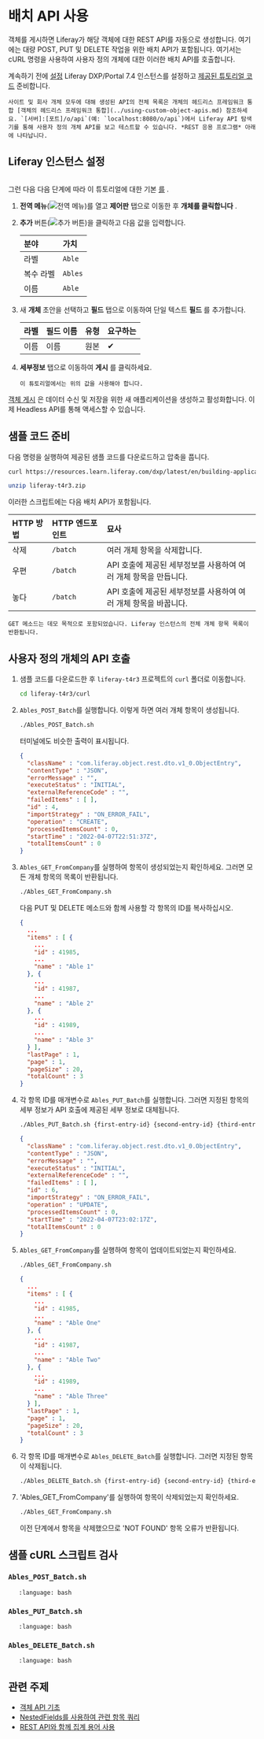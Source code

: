 # 배치 API 사용

객체를 게시하면 Liferay가 해당 객체에 대한 REST API를 자동으로 생성합니다. 여기에는 대량 POST, PUT 및 DELETE 작업을 위한 배치 API가 포함됩니다. 여기서는 cURL 명령을 사용하여 사용자 정의 개체에 대한 이러한 배치 API를 호출합니다.

계속하기 전에 [설정](#setting-up-a-liferay-instance) Liferay DXP/Portal 7.4 인스턴스를 설정하고 [제공된 튜토리얼 코드](#preparing-the-sample-code) 준비합니다.

```{tip}
사이트 및 회사 개체 모두에 대해 생성된 API의 전체 목록은 개체의 헤드리스 프레임워크 통합 [객체의 헤드리스 프레임워크 통합](../using-custom-object-apis.md) 참조하세요. `[서버]:[포트]/o/api`(예: `localhost:8080/o/api`)에서 Liferay API 탐색기를 통해 사용자 정의 개체 API를 보고 테스트할 수 있습니다. *REST 응용 프로그램* 아래에 나타납니다.
```

## Liferay 인스턴스 설정

```{include} /_snippets/run-liferay-portal.md
```

그런 다음 다음 단계에 따라 이 튜토리얼에 대한 기본 [를](../../creating-and-managing-objects/creating-objects.md) .

1. **전역 메뉴**(![전역 메뉴](../../../../images/icon-applications-menu.png))를 열고 **제어판** 탭으로 이동한 후 **개체를 클릭합니다** .

1. **추가** 버튼(![추가 버튼](../../../../images/icon-add.png))을 클릭하고 다음 값을 입력합니다.

   | 분야    | 가치      |
   | :---- | :------ |
   | 라벨    | `Able`  |
   | 복수 라벨 | `Ables` |
   | 이름    | `Able`  |

1. 새 **개체** 초안을 선택하고 **필드** 탭으로 이동하여 단일 텍스트 **필드** 를 추가합니다.

   | 라벨 | 필드 이름 | 유형 | 요구하는 |
   | :- | :---- | :- | :--- |
   | 이름 | 이름    | 원본 | ✔    |

1. **세부정보** 탭으로 이동하여 **게시** 를 클릭하세요.

   ```{important}
   이 튜토리얼에서는 위의 값을 사용해야 합니다.
   ```

[객체 게시](../../creating-and-managing-objects/creating-objects.md#publishing-object-drafts) 은 데이터 수신 및 저장을 위한 새 애플리케이션을 생성하고 활성화합니다. 이제 Headless API를 통해 액세스할 수 있습니다.

## 샘플 코드 준비

다음 명령을 실행하여 제공된 샘플 코드를 다운로드하고 압축을 풉니다.

```bash
curl https://resources.learn.liferay.com/dxp/latest/en/building-applications/objects/understanding-object-integrations/using-custom-object-apis/liferay-t4r3.zip -O
```

```bash
unzip liferay-t4r3.zip
```

이러한 스크립트에는 다음 배치 API가 포함됩니다.

| HTTP 방법 | HTTP 엔드포인트 | 묘사                                     |
| :------ | :--------- | :------------------------------------- |
| 삭제      | `/batch`   | 여러 개체 항목을 삭제합니다.                       |
| 우편      | `/batch`   | API 호출에 제공된 세부정보를 사용하여 여러 개체 항목을 만듭니다. |
| 놓다      | `/batch`   | API 호출에 제공된 세부정보를 사용하여 여러 개체 항목을 바꿉니다. |

```{note}
GET 메소드는 데모 목적으로 포함되었습니다. Liferay 인스턴스의 전체 개체 항목 목록이 반환됩니다.
```

## 사용자 정의 개체의 API 호출

1. 샘플 코드를 다운로드한 후 `liferay-t4r3` 프로젝트의 `curl` 폴더로 이동합니다.

   ```bash
   cd liferay-t4r3/curl
   ```

1. `Ables_POST_Batch`를 실행합니다. 이렇게 하면 여러 개체 항목이 생성됩니다.

   ```bash
   ./Ables_POST_Batch.sh
   ```

   터미널에도 비슷한 출력이 표시됩니다.

   ```json
   {
     "className" : "com.liferay.object.rest.dto.v1_0.ObjectEntry",
     "contentType" : "JSON",
     "errorMessage" : "",
     "executeStatus" : "INITIAL",
     "externalReferenceCode" : "",
     "failedItems" : [ ],
     "id" : 4,
     "importStrategy" : "ON_ERROR_FAIL",
     "operation" : "CREATE",
     "processedItemsCount" : 0,
     "startTime" : "2022-04-07T22:51:37Z",
     "totalItemsCount" : 0
   }
   ```

1. `Ables_GET_FromCompany`를 실행하여 항목이 생성되었는지 확인하세요. 그러면 모든 개체 항목의 목록이 반환됩니다.

   ```bash
   ./Ables_GET_FromCompany.sh
   ```

   다음 PUT 및 DELETE 메소드와 함께 사용할 각 항목의 ID를 복사하십시오.

   ```json
   {
     ...
     "items" : [ {
       ...
       "id" : 41985,
       ...
       "name" : "Able 1"
     }, {
       ...
       "id" : 41987,
       ...
       "name" : "Able 2"
     }, {
       ...
       "id" : 41989,
       ...
       "name" : "Able 3"
     } ],
     "lastPage" : 1,
     "page" : 1,
     "pageSize" : 20,
     "totalCount" : 3
   }
   ```

1. 각 항목 ID를 매개변수로 `Ables_PUT_Batch`를 실행합니다. 그러면 지정된 항목의 세부 정보가 API 호출에 제공된 세부 정보로 대체됩니다.

   ```bash
   ./Ables_PUT_Batch.sh {first-entry-id} {second-entry-id} {third-entry-id}
   ```

   ```json
   {
     "className" : "com.liferay.object.rest.dto.v1_0.ObjectEntry",
     "contentType" : "JSON",
     "errorMessage" : "",
     "executeStatus" : "INITIAL",
     "externalReferenceCode" : "",
     "failedItems" : [ ],
     "id" : 6,
     "importStrategy" : "ON_ERROR_FAIL",
     "operation" : "UPDATE",
     "processedItemsCount" : 0,
     "startTime" : "2022-04-07T23:02:17Z",
     "totalItemsCount" : 0
   }
   ```

1. `Ables_GET_FromCompany`를 실행하여 항목이 업데이트되었는지 확인하세요.

   ```bash
   ./Ables_GET_FromCompany.sh
   ```

   ```json
   {
     ...
     "items" : [ {
       ...
       "id" : 41985,
       ...
       "name" : "Able One"
     }, {
       ...
       "id" : 41987,
       ...
       "name" : "Able Two"
     }, {
       ...
       "id" : 41989,
       ...
       "name" : "Able Three"
     } ],
     "lastPage" : 1,
     "page" : 1,
     "pageSize" : 20,
     "totalCount" : 3
   }
   ```

1. 각 항목 ID를 매개변수로 `Ables_DELETE_Batch`를 실행합니다. 그러면 지정된 항목이 삭제됩니다.

   ```bash
   ./Ables_DELETE_Batch.sh {first-entry-id} {second-entry-id} {third-entry-id}
   ```

1. 'Ables_GET_FromCompany'를 실행하여 항목이 삭제되었는지 확인하세요.

   ```bash
   ./Ables_GET_FromCompany.sh
   ```

   이전 단계에서 항목을 삭제했으므로 'NOT FOUND' 항목 오류가 반환됩니다.

## 샘플 cURL 스크립트 검사

### `Ables_POST_Batch.sh`

```{literalinclude} ./using-batch-apis/resources/liferay-t4r3.zip/curl/Ables_POST_Batch.sh
   :language: bash
```

### `Ables_PUT_Batch.sh`

```{literalinclude} ./using-batch-apis/resources/liferay-t4r3.zip/curl/Ables_PUT_Batch.sh
   :language: bash
```

### `Ables_DELETE_Batch.sh`

```{literalinclude} ./using-batch-apis/resources/liferay-t4r3.zip/curl/Ables_DELETE_Batch.sh
   :language: bash
```

## 관련 주제

* [객체 API 기초](./object-api-basics.md)
* [NestedFields를 사용하여 관련 항목 쿼리](./using-nestedfields-to-query-related-entries.md)
* [REST API와 함께 집계 용어 사용](./using-aggregation-terms-with-rest-apis.md)
